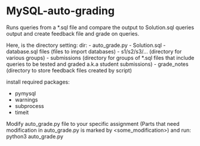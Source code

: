 # MySQL-auto-grading
Runs queries from a *.sql file and compare the output to Solution.sql queries output and create feedback file and grade on queries. 

Here, is the directory setting:
dir:
    - auto_grade.py
    - Solution.sql
    - database.sql files (files to import databases)
    - s1/s2/s3/... (directory for various groups)
        - submissions (directory for groups of *.sql files that include queries to be tested and graded a.k.a student                                 submissions) 
        - grade_notes (directory to store feedback files created by script)

install required packages:
  - pymysql
  - warnings
  - subprocess
  - timeit


Modify auto_grade.py file to your specific assignment (Parts that need modification in auto_grade.py is marked by <some_modification>) and run:
  python3 auto_grade.py

